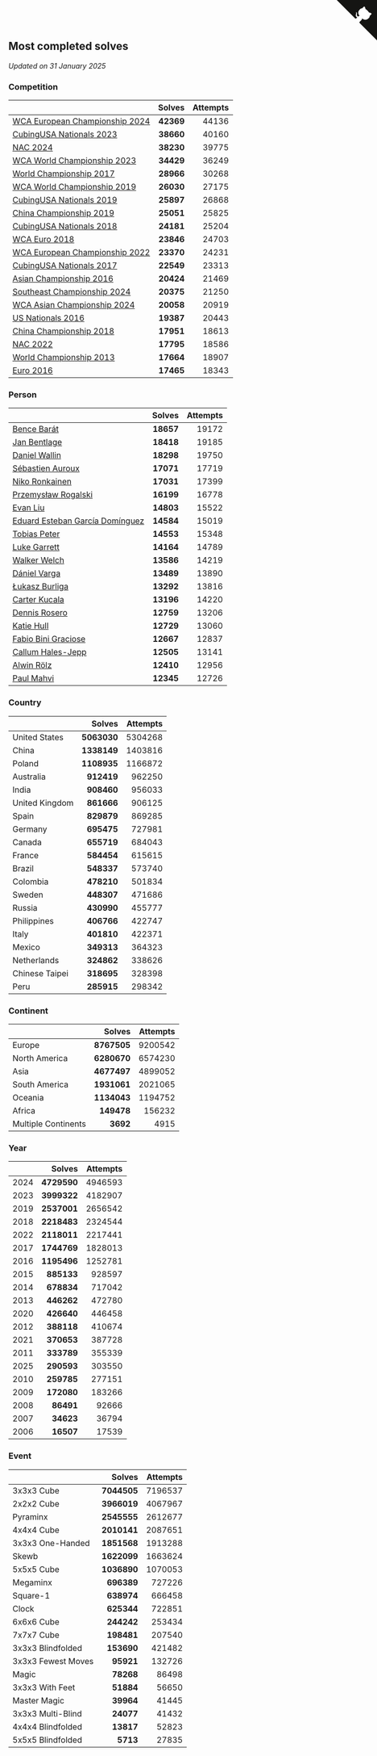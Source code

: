 ## Most completed solves

*Updated on 31 January 2025*


### Competition

|  | Solves | Attempts |
| :--- | ---: | ---: |
| [WCA European Championship 2024](https://www.worldcubeassociation.org/competitions/Euro2024) | **42369** | 44136 |
| [CubingUSA Nationals 2023](https://www.worldcubeassociation.org/competitions/CubingUSANationals2023) | **38660** | 40160 |
| [NAC 2024](https://www.worldcubeassociation.org/competitions/NAC2024) | **38230** | 39775 |
| [WCA World Championship 2023](https://www.worldcubeassociation.org/competitions/WC2023) | **34429** | 36249 |
| [World Championship 2017](https://www.worldcubeassociation.org/competitions/WC2017) | **28966** | 30268 |
| [WCA World Championship 2019](https://www.worldcubeassociation.org/competitions/WC2019) | **26030** | 27175 |
| [CubingUSA Nationals 2019](https://www.worldcubeassociation.org/competitions/CubingUSANationals2019) | **25897** | 26868 |
| [China Championship 2019](https://www.worldcubeassociation.org/competitions/ChinaChampionship2019) | **25051** | 25825 |
| [CubingUSA Nationals 2018](https://www.worldcubeassociation.org/competitions/CubingUSANationals2018) | **24181** | 25204 |
| [WCA Euro 2018](https://www.worldcubeassociation.org/competitions/Euro2018) | **23846** | 24703 |
| [WCA European Championship 2022](https://www.worldcubeassociation.org/competitions/Euro2022) | **23370** | 24231 |
| [CubingUSA Nationals 2017](https://www.worldcubeassociation.org/competitions/CubingUSANationals2017) | **22549** | 23313 |
| [Asian Championship 2016](https://www.worldcubeassociation.org/competitions/AsianChampionship2016) | **20424** | 21469 |
| [Southeast Championship 2024](https://www.worldcubeassociation.org/competitions/SoutheastChampionship2024) | **20375** | 21250 |
| [WCA Asian Championship 2024](https://www.worldcubeassociation.org/competitions/RubiksWCAAsianChampionship2024) | **20058** | 20919 |
| [US Nationals 2016](https://www.worldcubeassociation.org/competitions/USNationals2016) | **19387** | 20443 |
| [China Championship 2018](https://www.worldcubeassociation.org/competitions/ChinaChampionship2018) | **17951** | 18613 |
| [NAC 2022](https://www.worldcubeassociation.org/competitions/NAC2022) | **17795** | 18586 |
| [World Championship 2013](https://www.worldcubeassociation.org/competitions/WC2013) | **17664** | 18907 |
| [Euro 2016](https://www.worldcubeassociation.org/competitions/Euro2016) | **17465** | 18343 |

### Person

|  | Solves | Attempts |
| :--- | ---: | ---: |
| [Bence Barát](https://www.worldcubeassociation.org/persons/2008BARA01) | **18657** | 19172 |
| [Jan Bentlage](https://www.worldcubeassociation.org/persons/2010BENT01) | **18418** | 19185 |
| [Daniel Wallin](https://www.worldcubeassociation.org/persons/2013WALL03) | **18298** | 19750 |
| [Sébastien Auroux](https://www.worldcubeassociation.org/persons/2008AURO01) | **17071** | 17719 |
| [Niko Ronkainen](https://www.worldcubeassociation.org/persons/2010RONK01) | **17031** | 17399 |
| [Przemysław Rogalski](https://www.worldcubeassociation.org/persons/2013ROGA02) | **16199** | 16778 |
| [Evan Liu](https://www.worldcubeassociation.org/persons/2009LIUE01) | **14803** | 15522 |
| [Eduard Esteban García Domínguez](https://www.worldcubeassociation.org/persons/2011EDUA01) | **14584** | 15019 |
| [Tobias Peter](https://www.worldcubeassociation.org/persons/2014PETE03) | **14553** | 15348 |
| [Luke Garrett](https://www.worldcubeassociation.org/persons/2017GARR05) | **14164** | 14789 |
| [Walker Welch](https://www.worldcubeassociation.org/persons/2011WELC01) | **13586** | 14219 |
| [Dániel Varga](https://www.worldcubeassociation.org/persons/2008VARG01) | **13489** | 13890 |
| [Łukasz Burliga](https://www.worldcubeassociation.org/persons/2013BURL01) | **13292** | 13816 |
| [Carter Kucala](https://www.worldcubeassociation.org/persons/2015KUCA01) | **13196** | 14220 |
| [Dennis Rosero](https://www.worldcubeassociation.org/persons/2010ROSE03) | **12759** | 13206 |
| [Katie Hull](https://www.worldcubeassociation.org/persons/2010HULL01) | **12729** | 13060 |
| [Fabio Bini Graciose](https://www.worldcubeassociation.org/persons/2010GRAC02) | **12667** | 12837 |
| [Callum Hales-Jepp](https://www.worldcubeassociation.org/persons/2012HALE01) | **12505** | 13141 |
| [Alwin Rölz](https://www.worldcubeassociation.org/persons/2016ROLZ01) | **12410** | 12956 |
| [Paul Mahvi](https://www.worldcubeassociation.org/persons/2012MAHV01) | **12345** | 12726 |

### Country

|  | Solves | Attempts |
| :--- | ---: | ---: |
| United States | **5063030** | 5304268 |
| China | **1338149** | 1403816 |
| Poland | **1108935** | 1166872 |
| Australia | **912419** | 962250 |
| India | **908460** | 956033 |
| United Kingdom | **861666** | 906125 |
| Spain | **829879** | 869285 |
| Germany | **695475** | 727981 |
| Canada | **655719** | 684043 |
| France | **584454** | 615615 |
| Brazil | **548337** | 573740 |
| Colombia | **478210** | 501834 |
| Sweden | **448307** | 471686 |
| Russia | **430990** | 455777 |
| Philippines | **406766** | 422747 |
| Italy | **401810** | 422371 |
| Mexico | **349313** | 364323 |
| Netherlands | **324862** | 338626 |
| Chinese Taipei | **318695** | 328398 |
| Peru | **285915** | 298342 |

### Continent

|  | Solves | Attempts |
| :--- | ---: | ---: |
| Europe | **8767505** | 9200542 |
| North America | **6280670** | 6574230 |
| Asia | **4677497** | 4899052 |
| South America | **1931061** | 2021065 |
| Oceania | **1134043** | 1194752 |
| Africa | **149478** | 156232 |
| Multiple Continents | **3692** | 4915 |

### Year

|  | Solves | Attempts |
| :--- | ---: | ---: |
| 2024 | **4729590** | 4946593 |
| 2023 | **3999322** | 4182907 |
| 2019 | **2537001** | 2656542 |
| 2018 | **2218483** | 2324544 |
| 2022 | **2118011** | 2217441 |
| 2017 | **1744769** | 1828013 |
| 2016 | **1195496** | 1252781 |
| 2015 | **885133** | 928597 |
| 2014 | **678834** | 717042 |
| 2013 | **446262** | 472780 |
| 2020 | **426640** | 446458 |
| 2012 | **388118** | 410674 |
| 2021 | **370653** | 387728 |
| 2011 | **333789** | 355339 |
| 2025 | **290593** | 303550 |
| 2010 | **259785** | 277151 |
| 2009 | **172080** | 183266 |
| 2008 | **86491** | 92666 |
| 2007 | **34623** | 36794 |
| 2006 | **16507** | 17539 |

### Event

|  | Solves | Attempts |
| :--- | ---: | ---: |
| 3x3x3 Cube | **7044505** | 7196537 |
| 2x2x2 Cube | **3966019** | 4067967 |
| Pyraminx | **2545555** | 2612677 |
| 4x4x4 Cube | **2010141** | 2087651 |
| 3x3x3 One-Handed | **1851568** | 1913288 |
| Skewb | **1622099** | 1663624 |
| 5x5x5 Cube | **1036890** | 1070053 |
| Megaminx | **696389** | 727226 |
| Square-1 | **638974** | 666458 |
| Clock | **625344** | 722851 |
| 6x6x6 Cube | **244242** | 253434 |
| 7x7x7 Cube | **198481** | 207540 |
| 3x3x3 Blindfolded | **153690** | 421482 |
| 3x3x3 Fewest Moves | **95921** | 132726 |
| Magic | **78268** | 86498 |
| 3x3x3 With Feet | **51884** | 56650 |
| Master Magic | **39964** | 41445 |
| 3x3x3 Multi-Blind | **24077** | 41432 |
| 4x4x4 Blindfolded | **13817** | 52823 |
| 5x5x5 Blindfolded | **5713** | 27835 |


<a href="https://github.com/jonatanklosko/wca_statistics" class="github-corner" aria-label="View source on Github"><svg width="80" height="80" viewBox="0 0 250 250" style="fill:#151513; color:#fff; position: absolute; top: 0; border: 0; right: 0;" aria-hidden="true"><path d="M0,0 L115,115 L130,115 L142,142 L250,250 L250,0 Z"></path><path d="M128.3,109.0 C113.8,99.7 119.0,89.6 119.0,89.6 C122.0,82.7 120.5,78.6 120.5,78.6 C119.2,72.0 123.4,76.3 123.4,76.3 C127.3,80.9 125.5,87.3 125.5,87.3 C122.9,97.6 130.6,101.9 134.4,103.2" fill="currentColor" style="transform-origin: 130px 106px;" class="octo-arm"></path><path d="M115.0,115.0 C114.9,115.1 118.7,116.5 119.8,115.4 L133.7,101.6 C136.9,99.2 139.9,98.4 142.2,98.6 C133.8,88.0 127.5,74.4 143.8,58.0 C148.5,53.4 154.0,51.2 159.7,51.0 C160.3,49.4 163.2,43.6 171.4,40.1 C171.4,40.1 176.1,42.5 178.8,56.2 C183.1,58.6 187.2,61.8 190.9,65.4 C194.5,69.0 197.7,73.2 200.1,77.6 C213.8,80.2 216.3,84.9 216.3,84.9 C212.7,93.1 206.9,96.0 205.4,96.6 C205.1,102.4 203.0,107.8 198.3,112.5 C181.9,128.9 168.3,122.5 157.7,114.1 C157.9,116.9 156.7,120.9 152.7,124.9 L141.0,136.5 C139.8,137.7 141.6,141.9 141.8,141.8 Z" fill="currentColor" class="octo-body"></path></svg></a><style>.github-corner:hover .octo-arm{animation:octocat-wave 560ms ease-in-out}@keyframes octocat-wave{0%,100%{transform:rotate(0)}20%,60%{transform:rotate(-25deg)}40%,80%{transform:rotate(10deg)}}@media (max-width:500px){.github-corner:hover .octo-arm{animation:none}.github-corner .octo-arm{animation:octocat-wave 560ms ease-in-out}}</style>
